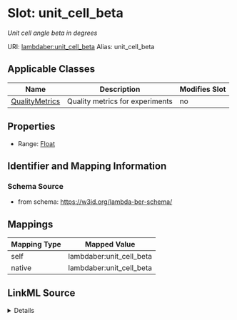 

# Slot: unit_cell_beta 


_Unit cell angle beta in degrees_





URI: [lambdaber:unit_cell_beta](https://w3id.org/lambda-ber-schema/unit_cell_beta)
Alias: unit_cell_beta

<!-- no inheritance hierarchy -->





## Applicable Classes

| Name | Description | Modifies Slot |
| --- | --- | --- |
| [QualityMetrics](QualityMetrics.md) | Quality metrics for experiments |  no  |






## Properties

* Range: [Float](Float.md)




## Identifier and Mapping Information






### Schema Source


* from schema: https://w3id.org/lambda-ber-schema/




## Mappings

| Mapping Type | Mapped Value |
| ---  | ---  |
| self | lambdaber:unit_cell_beta |
| native | lambdaber:unit_cell_beta |




## LinkML Source

<details>
```yaml
name: unit_cell_beta
description: Unit cell angle beta in degrees
from_schema: https://w3id.org/lambda-ber-schema/
rank: 1000
alias: unit_cell_beta
owner: QualityMetrics
domain_of:
- QualityMetrics
range: float

```
</details>